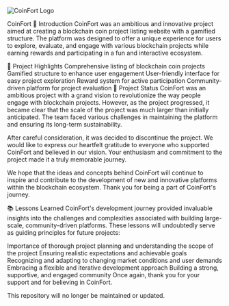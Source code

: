 ![CoinFort Logo](https://i.ibb.co/cr8ZzKT/logo.png)

CoinFort
🌟 Introduction
CoinFort was an ambitious and innovative project aimed at creating a blockchain coin project listing website with a gamified structure. The platform was designed to offer a unique experience for users to explore, evaluate, and engage with various blockchain projects while earning rewards and participating in a fun and interactive ecosystem.

🎉 Project Highlights
Comprehensive listing of blockchain coin projects
Gamified structure to enhance user engagement
User-friendly interface for easy project exploration
Reward system for active participation
Community-driven platform for project evaluation
🚧 Project Status
CoinFort was an ambitious project with a grand vision to revolutionize the way people engage with blockchain projects. However, as the project progressed, it became clear that the scale of the project was much larger than initially anticipated. The team faced various challenges in maintaining the platform and ensuring its long-term sustainability.

After careful consideration, it was decided to discontinue the project. We would like to express our heartfelt gratitude to everyone who supported CoinFort and believed in our vision. Your enthusiasm and commitment to the project made it a truly memorable journey.

We hope that the ideas and concepts behind CoinFort will continue to inspire and contribute to the development of new and innovative platforms within the blockchain ecosystem. Thank you for being a part of CoinFort's journey.

📚 Lessons Learned
CoinFort's development journey provided invaluable insights into the challenges and complexities associated with building large-scale, community-driven platforms. These lessons will undoubtedly serve as guiding principles for future projects:

Importance of thorough project planning and understanding the scope of the project
Ensuring realistic expectations and achievable goals
Recognizing and adapting to changing market conditions and user demands
Embracing a flexible and iterative development approach
Building a strong, supportive, and engaged community
Once again, thank you for your support and for believing in CoinFort.

This repository will no longer be maintained or updated.
